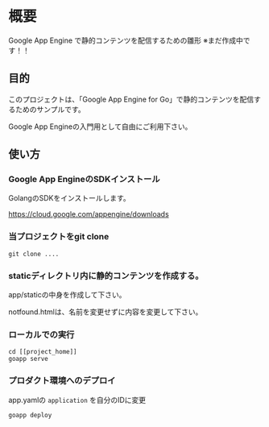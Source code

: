 # 概要
Google App Engine で静的コンテンツを配信するための雛形
※まだ作成中です！！
 
## 目的

このプロジェクトは、「Google App Engine for Go」で静的コンテンツを配信するためのサンプルです。

Google App Engineの入門用として自由にご利用下さい。

## 使い方

### Google App EngineのSDKインストール

GolangのSDKをインストールします。

https://cloud.google.com/appengine/downloads

### 当プロジェクトをgit clone

```
git clone ....
```

### staticディレクトリ内に静的コンテンツを作成する。

app/staticの中身を作成して下さい。

notfound.htmlは、名前を変更せずに内容を変更して下さい。

### ローカルでの実行
```
cd [[project_home]]
goapp serve 
```

### プロダクト環境へのデプロイ

app.yamlの `application` を自分のIDに変更
```
goapp deploy
```